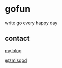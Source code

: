# gofun

write go every happy day

## contact

[my blog](https://zmis.me/user/zmisgod)

[@zmisgod](https://weibo.com/zmisgod)